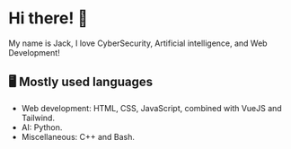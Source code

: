 <h1>Hi there! 👋</h1>
<p>My name is Jack, I love CyberSecurity, Artificial intelligence, and Web Development!</p>

<h2>🖥️ Mostly used languages</h2>
<ul>
  <li>Web development: HTML, CSS, JavaScript, combined with VueJS and Tailwind.</li>
  <li>AI: Python.</li>
  <li>Miscellaneous: C++ and Bash.</li>
</ul>
